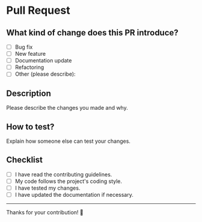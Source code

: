 # Pull Request

## What kind of change does this PR introduce?

- [ ] Bug fix
- [ ] New feature
- [ ] Documentation update
- [ ] Refactoring
- [ ] Other (please describe):

## Description

Please describe the changes you made and why.

## How to test?

Explain how someone else can test your changes.

## Checklist

- [ ] I have read the contributing guidelines.
- [ ] My code follows the project's coding style.
- [ ] I have tested my changes.
- [ ] I have updated the documentation if necessary.

---

Thanks for your contribution! 🚀
